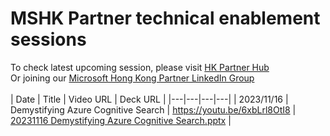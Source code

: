 # MSHK Partner technical enablement sessions
To check latest upcoming session, please visit [HK Partner Hub](https://partner.microsoft.com/en-hk/community/hk-partner-hub/training-events)
<br>
Or joining our [Microsoft Hong Kong Partner LinkedIn Group](https://aka.ms/MSHKPLI)
<br>
<br>
| Date | Title | Video URL | Deck URL |
|---|---|---|---|
| 2023/11/16 | Demystifying Azure Cognitive Search | https://youtu.be/6xbLrl8OtI8 | [20231116 Demystifying Azure Cognitive Search.pptx](decks/20231116%20Demystifying%20Azure%20Cognitive%20Search.pptx) |

